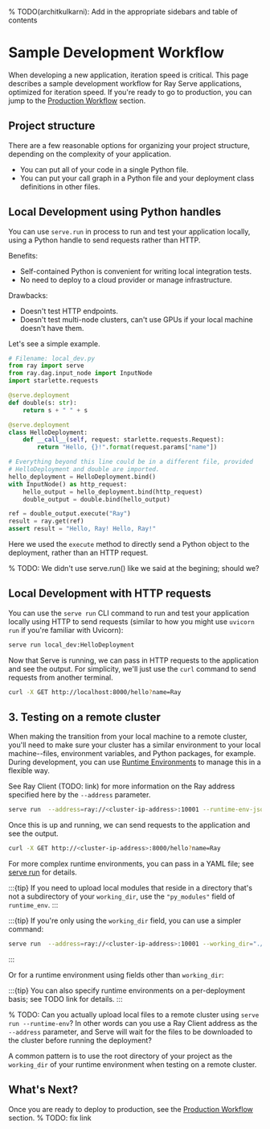 % TODO(architkulkarni): Add in the appropriate sidebars and table of contents

# Sample Development Workflow

When developing a new application, iteration speed is critical.  This page describes a sample development workflow for Ray Serve applications, optimized for iteration speed. If you're ready to go to production, you can jump to the [Production Workflow](production-workflow.md) section.

## Project structure

There are a few reasonable options for organizing your project structure, depending on the complexity of your application.  

- You can put all of your code in a single Python file.
- You can put your call graph in a Python file and your deployment class definitions in other files.

## Local Development using Python handles

You can use `serve.run` in process to run and test your application locally, using a Python handle to send requests rather than HTTP.

Benefits:

- Self-contained Python is convenient for writing local integration tests.
- No need to deploy to a cloud provider or manage infrastructure.

Drawbacks:

- Doesn't test HTTP endpoints.
- Doesn't test multi-node clusters, can't use GPUs if your local machine doesn't have them.

Let's see a simple example.

```python
# Filename: local_dev.py
from ray import serve
from ray.dag.input_node import InputNode
import starlette.requests

@serve.deployment
def double(s: str):
    return s + " " + s

@serve.deployment
class HelloDeployment:
    def __call__(self, request: starlette.requests.Request):
        return "Hello, {}!".format(request.params["name"])

# Everything beyond this line could be in a different file, provided
# HelloDeployment and double are imported.
hello_deployment = HelloDeployment.bind()
with InputNode() as http_request:
    hello_output = hello_deployment.bind(http_request)
    double_output = double.bind(hello_output)

ref = double_output.execute("Ray")
result = ray.get(ref)
assert result = "Hello, Ray! Hello, Ray!"
```

Here we used the `execute` method to directly send a Python object to the deployment, rather than an HTTP request.

% TODO: We didn't use serve.run() like we said at the begining; should we?


## Local Development with HTTP requests

You can use the `serve run` CLI command to run and test your application locally using HTTP to send requests (similar to how you might use `uvicorn run` if you're familiar with Uvicorn):

```bash
serve run local_dev:HelloDeployment
```

Now that Serve is running, we can pass in HTTP requests to the application and see the output.  For simplicity, we'll just use the `curl` command to send requests from another terminal.

```bash
curl -X GET http://localhost:8000/hello?name=Ray
```



## 3. Testing on a remote cluster

When making the transition from your local machine to a remote cluster, you'll need to make sure your cluster has a similar environment to your local machine--files, environment variables, and Python packages, for example.  During development, you can use [Runtime Environments](runtime-environments.md) to manage this in a flexible way.

See Ray Client (TODO: link) for more information on the Ray address specified here by the `--address` parameter.

```bash
serve run  --address=ray://<cluster-ip-address>:10001 --runtime-env-json='{"env_vars": {"MY_ENV_VAR": "my-value"}, "working_dir": "./project/src", "pip": ["requests", "chess"]}' local_dev:HelloDeployment
```

Once this is up and running, we can send requests to the application and see the output.

```bash
curl -X GET http://<cluster-ip-address>:8000/hello?name=Ray
```

For more complex runtime environments, you can pass in a YAML file; see [serve run](serve_cli.md#serve-run) for details.

:::{tip}
If you need to upload local modules that reside in a directory that's not a subdirectory of your `working_dir`, use the `"py_modules"` field of `runtime_env`.
:::

:::{tip}
If you're only using the `working_dir` field, you can use a simpler command:

```bash
serve run  --address=ray://<cluster-ip-address>:10001 --working_dir="./project/src" local_dev:HelloDeployment
```

:::


Or for a runtime environment using fields other than `working_dir`:

:::{tip}
You can also specify runtime environments on a per-deployment basis; see TODO link for details.
:::

% TODO: Can you actually upload local files to a remote cluster using `serve run --runtime-env`? In other words can you use a Ray Client address as the `--address` parameter, and Serve will wait for the files to be downloaded to the cluster before running the deployment?

A common pattern is to use the root directory of your project as the `working_dir` of your runtime environment when testing on a remote cluster.

## What's Next?

Once you are ready to deploy to production, see the [Production Workflow](production-workflow.md) section.
% TODO: fix link